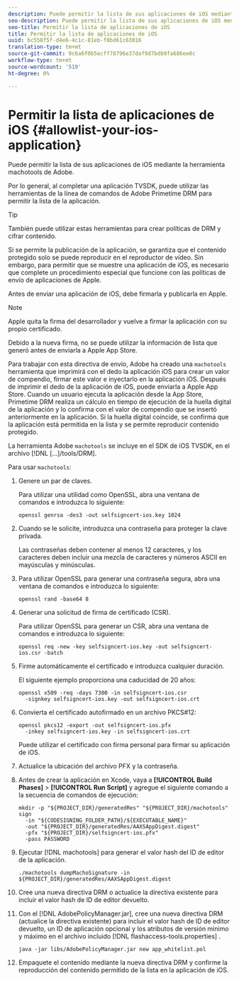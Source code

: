 ```yaml
---
description: Puede permitir la lista de sus aplicaciones de iOS mediante la herramienta machotools de Adobe.
seo-description: Puede permitir la lista de sus aplicaciones de iOS mediante la herramienta machotools de Adobe.
seo-title: Permitir la lista de aplicaciones de iOS
title: Permitir la lista de aplicaciones de iOS
uuid: bc558f5f-d4e6-4c1c-81eb-f8bd61c63016
translation-type: tm+mt
source-git-commit: 9c6a6f0b5ecff78796e37daf9d7bdb9fa686ee0c
workflow-type: tm+mt
source-wordcount: '519'
ht-degree: 0%

---
```



# Permitir la lista de aplicaciones de iOS {#allowlist-your-ios-application}

Puede permitir la lista de sus aplicaciones de iOS mediante la herramienta machotools de Adobe.

Por lo general, al completar una aplicación TVSDK, puede utilizar las herramientas de la línea de comandos de Adobe Primetime DRM para permitir la lista de la aplicación.

>[!TIP]
>
>También puede utilizar estas herramientas para crear políticas de DRM y cifrar contenido.

Si se permite la publicación de la aplicación, se garantiza que el contenido protegido solo se puede reproducir en el reproductor de vídeo. Sin embargo, para permitir que se muestre una aplicación de iOS, es necesario que complete un procedimiento especial que funcione con las políticas de envío de aplicaciones de Apple.

Antes de enviar una aplicación de iOS, debe firmarla y publicarla en Apple.

>[!NOTE]
>
>Apple quita la firma del desarrollador y vuelve a firmar la aplicación con su propio certificado.

Debido a la nueva firma, no se puede utilizar la información de lista que generó antes de enviarla a Apple App Store.

Para trabajar con esta directiva de envío, Adobe ha creado una `machotools` herramienta que imprimirá con el dedo la aplicación iOS para crear un valor de compendio, firmar este valor e inyectarlo en la aplicación iOS. Después de imprimir el dedo de la aplicación de iOS, puede enviarla a Apple App Store. Cuando un usuario ejecuta la aplicación desde la App Store, Primetime DRM realiza un cálculo en tiempo de ejecución de la huella digital de la aplicación y lo confirma con el valor de compendio que se insertó anteriormente en la aplicación. Si la huella digital coincide, se confirma que la aplicación está permitida en la lista y se permite reproducir contenido protegido.

La herramienta Adobe `machotools` se incluye en el SDK de iOS TVSDK, en el archivo [!DNL [...]/tools/DRM].

Para usar `machotools`:

1. Genere un par de claves.

   Para utilizar una utilidad como OpenSSL, abra una ventana de comandos e introduzca lo siguiente:

   ```
   openssl genrsa -des3 -out selfsigncert-ios.key 1024
   ```

1. Cuando se le solicite, introduzca una contraseña para proteger la clave privada.

   Las contraseñas deben contener al menos 12 caracteres, y los caracteres deben incluir una mezcla de caracteres y números ASCII en mayúsculas y minúsculas.
1. Para utilizar OpenSSL para generar una contraseña segura, abra una ventana de comandos e introduzca lo siguiente:

   ```
   openssl rand -base64 8
   ```

1. Generar una solicitud de firma de certificado (CSR).

   Para utilizar OpenSSL para generar un CSR, abra una ventana de comandos e introduzca lo siguiente:

   ```
   openssl req -new -key selfsigncert-ios.key -out selfsigncert-ios.csr -batch
   ```

1. Firme automáticamente el certificado e introduzca cualquier duración.

   El siguiente ejemplo proporciona una caducidad de 20 años:

   ```
   openssl x509 -req -days 7300 -in selfsigncert-ios.csr  
     -signkey selfsigncert-ios.key -out selfsigncert-ios.crt
   ```

1. Convierta el certificado autofirmado en un archivo PKCS#12:

   ```
   openssl pkcs12 -export -out selfsigncert-ios.pfx  
     -inkey selfsigncert-ios.key -in selfsigncert-ios.crt
   ```

   Puede utilizar el certificado con firma personal para firmar su aplicación de iOS.

1. Actualice la ubicación del archivo PFX y la contraseña.
1. Antes de crear la aplicación en Xcode, vaya a **[!UICONTROL Build Phases]** > **[!UICONTROL Run Script]** y agregue el siguiente comando a la secuencia de comandos de ejecución:

   ```
   mkdir -p "${PROJECT_DIR}/generatedRes" "${PROJECT_DIR}/machotools" sign  
     -in "${CODESIGNING_FOLDER_PATH}/${EXECUTABLE_NAME}"  
     -out "${PROJECT_DIR}/generatedRes/AAXSAppDigest.digest"  
     -pfx "${PROJECT_DIR}/selfsigncert-ios.pfx"  
     -pass PASSWORD
   ```

1. Ejecutar [!DNL machotools] para generar el valor hash del ID de editor de la aplicación.

   ```
   ./machotools dumpMachoSignature -in ${PROJECT_DIR}/generatedRes/AAXSAppDigest.digest
   ```

1. Cree una nueva directiva DRM o actualice la directiva existente para incluir el valor hash de ID de editor devuelto.
1. Con el [!DNL AdobePolicyManager.jar], cree una nueva directiva DRM (actualice la directiva existente) para incluir el valor hash de ID de editor devuelto, un ID de aplicación opcional y los atributos de versión mínimo y máximo en el archivo incluido [!DNL flashaccess-tools.properties] .

   ```
   java -jar libs/AdobePolicyManager.jar new app_whitelist.pol
   ```

1. Empaquete el contenido mediante la nueva directiva DRM y confirme la reproducción del contenido permitido de la lista en la aplicación de iOS.
